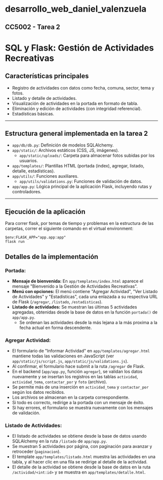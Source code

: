 # desarrollo_web_daniel_valenzuela

## CC5002 - Tarea 2

# SQL y Flask: Gestión de Actividades Recreativas

## Características principales

- Registro de actividades con datos como fecha, comuna, sector, tema y fotos.
- Listado y detalle de actividades.
- Visualización de actividades en la portada en formato de tabla.
- Eliminación y edición de actividades (con integridad referencial).
- Estadísticas básicas.

---

## Estructura general implementada en la tarea 2

- `app/db/db.py`: Definición de modelos SQLAlchemy.
- `app/static/`: Archivos estáticos (CSS, JS, imágenes).
  - `app/static/uploads/`: Carpeta para almacenar fotos subidas por los usuarios.
- `app/templates/`: Plantillas HTML (portada (index), agregar, listado, detalle, estadísticas).
- `app/utils/`: Funciones auxiliares.
  - `app/utils/validations.py`: Funciones de validación de datos.
- `app/app.py`: Lógica principal de la aplicación Flask, incluyendo rutas y controladores.

---

## Ejecución de la aplicación

Para correr flask, por temas de tiempo y problemas en la estructura de las carpetas, correr el siguiente comando en 
el virtual environment:
```
$env:FLASK_APP="app.app:app"
flask run
```
## Detalles de la implementación

### Portada: 
- **Mensaje de bienvenida:** En `app/templates/index.html` aparece el mensaje "Bienvenido a la Gestión de Actividades Recreativas".
- **Menú con opciones:** El menú contiene "Agregar Actividad", "Ver Listado de Actividades" y "Estadísticas", cada una enlazada a su respectiva URL de Flask (`/agregar`, `/listado`, `/estadisticas`).
- **Listado de actividades:** Se muestran las últimas 5 actividades agregadas, obtenidas desde la base de datos en la función `portada()` de `app/app.py`.
  - Se ordenan las actividades desde la más lejana a la más proxima a la fecha actual en forma descendente.

### Agregar Actividad:

- El formulario de "Informar Actividad" en `app/templates/agregar.html` mantiene todas las validaciones en JavaScript (ver `app/static/js/script.js`, `app/static/js/validations.js`).
- Al confirmar, el formulario hace submit a la ruta `/agregar` de Flask.
- En el backend (`app/app.py`, función `agregar`), se validan los datos nuevamente y se insertan los registros en las tablas `actividad`, `actividad_tema`, `contactar_por` y `foto` (archivo).
- Se permite más de una inserción en `actividad_tema` y `contactar_por` según los datos recibidos.
- Los archivos se almacenan en la carpeta correspondiente.
- Si todo es correcto, redirige a la portada con un mensaje de éxito.
- Si hay errores, el formulario se muestra nuevamente con los mensajes de validación.

### Listado de Actividades:
- El listado de actividades se obtiene desde la base de datos usando SQLAlchemy en la ruta `/listado` de `app/app.py`.
- Se muestran 5 actividades por página, con paginación para avanzar y retroceder (`paginacion`).
- El template `app/templates/listado.html` muestra las actividades en una tabla, y al hacer clic en una fila se redirige al detalle de la actividad.
- El detalle de la actividad se obtiene desde la base de datos en la ruta `/actividad/<int:id>` y se muestra en `app/templates/detalle.html`.